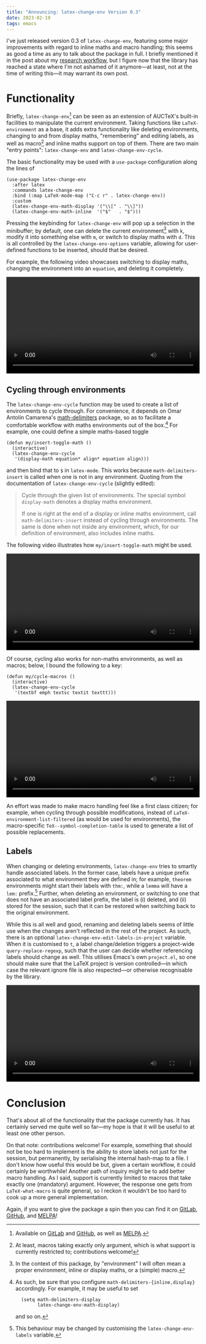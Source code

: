```yaml
---
title: "Announcing: latex-change-env Version 0.3"
date: 2023-02-19
tags: emacs
---
```


I've just released version 0.3 of `latex-change-env`, featuring some
major improvements with regard to inline maths and macro handling; this
seems as good a time as any to talk about the package in full.  I
briefly mentioned it in the post about my [research workflow], but I
figure now that the library has reached a state where I'm not ashamed of
it anymore—at least, not at the time of writing this—it may warrant its
own post.

[research workflow]: ./my-phd-workflow.html#digital-notes

<!--more-->

# Functionality

Briefly, `latex-change-env`[^1] can be seen as an extension of AUCTeX's
built-in facilities to manipulate the current environment.  Taking
functions like `LaTeX-environment` as a base, it adds extra
functionality like deleting environments, changing to and from display
maths, "remembering" and editing labels, as well as macro[^6] and inline
maths support on top of them.  There are two main "entry points":
`latex-change-env` and `latex-change-env-cycle`.

The basic functionality may be used with a `use-package` configuration
along the lines of

``` emacs-lisp
(use-package latex-change-env
  :after latex
  :commands latex-change-env
  :bind (:map LaTeX-mode-map ("C-c r" . latex-change-env))
  :custom
  (latex-change-env-math-display '("\\[" . "\\]"))
  (latex-change-env-math-inline  '("$"   . "$")))
```

Pressing the keybinding for `latex-change-env` will pop up a selection
in the minibuffer; by default, one can delete the current
environment[^2] with `k`, modify it into something else with `m`, or
switch to display maths with `d`.  This is all controlled by the
`latex-change-env-options` variable, allowing for user-defined functions
to be inserted, should that be desired.

For example, the following video showcases switching to display maths,
changing the environment into an `equation`, and deleting it completely.

<p>
  <video width="100%" controls>
    <source src="../images/latex-change-env/basic-functionality.webm"
            type="video/webm">
    Basic functionality of `latex-change-env`: changing and deleting labels.
  </video>
</p>

## Cycling through environments

The `latex-change-env-cycle` function may be used to create a list of
environments to cycle through.  For convenience, it depends on Omar
Antolín Camarena's [math-delimiters] package, so as to facilitate a
comfortable workflow with maths environments out of the box.[^3] For
example, one could define a simple maths-based toggle

``` emacs-lisp
(defun my/insert-toggle-math ()
  (interactive)
  (latex-change-env-cycle
   '(display-math equation* align* equation align)))
```

and then bind that to `$` in `latex-mode`.  This works because
`math-delimiters-insert` is called when one is not in any environment.
Quoting from the documentation of `latex-change-env-cycle` (slightly
edited):

> Cycle through the given list of environments.  The special symbol
> `display-math` denotes a display maths environment.
>
> If one is right at the end of a display or inline maths environment,
> call `math-delimiters-insert` instead of cycling through environments.
> The same is done when not inside any environment, which, for our
> definition of environment, also includes inline maths.

The following video illustrates how `my/insert-toggle-math` might be
used.

<p>
  <video width="100%" controls>
    <source src="../images/latex-change-env/cycling-maths.webm"
            type="video/webm">
    Cycling between inline and display maths, as well as several maths environments.
  </video>
</p>

Of course, cycling also works for non-maths environments, as well as
macros; below, I bound the following to a key:

``` emacs-lisp
(defun my/cycle-macros ()
  (interactive)
  (latex-change-env-cycle
   '(textbf emph textsc textit texttt)))
```

<p>
  <video width="100%" controls>
    <source src="../images/latex-change-env/cycling-macros.webm"
            type="video/webm">
    Cycling macros
  </video>
</p>

An effort was made to make macro handling feel like a first class
citizen; for example, when cycling through possible modifications,
instead of `LaTeX-environment-list-filtered` (as would be used for
environments), the macro-specific `TeX--symbol-completion-table` is used
to generate a list of possible replacements.

[math-delimiters]: https://github.com/oantolin/math-delimiters

## Labels

When changing or deleting environments, `latex-change-env` tries to
smartly handle associated labels.  In the former case, labels have a
unique prefix associated to what environment they are defined in; for
example, `theorem` environments might start their labels with `thm:`,
while a `lemma` will have a `lem:` prefix.[^5] Further, when deleting an
environment, or switching to one that does not have an associated label
prefix, the label is (i) deleted, and (ii) stored for the session, such
that it can be restored when switching back to the original environment.

While this is all well and good, renaming and deleting labels seems of
little use when the changes aren't reflected in the rest of the project.
As such, there is an optional `latex-change-env-edit-labels-in-project`
variable.  When it is customised to `t`, a label change/deletion
triggers a project-wide `query-replace-regexp`, such that the user can
decide whether referencing labels should change as well.  This utilises
Emacs's own `project.el`, so one should make sure that the LaTeX project
is version controlled—in which case the relevant ignore file is also
respected—or otherwise recognisable by the library.

<p>
  <video width="100%" controls>
    <source src="../images/latex-change-env/label-handling.webm"
            type="video/webm">
    Label handling
  </video>
</p>

# Conclusion

That's about all of the functionality that the package currently has.
It has certainly served me quite well so far—my hope is that it will be
useful to at least one other person.

On that note: contributions welcome!  For example, something that should
not be too hard to implement is the ability to store labels not just for
the session, but permanently, by serialising the internal hash-map to a
file.  I don't know how useful this would be but, given a certain
workflow, it could certainly be worthwhile!  Another path of inquiry
might be to add better macro handling.  As I said, support is currently
limited to macros that take exactly one (mandatory) argument.  However,
the response one gets from `LaTeX-what-macro` is quite general, so I
reckon it wouldn't be too hard to cook up a more general implementation.

Again, if you want to give the package a spin then you can find it on
[GitLab][gitlab:latex-change-env], [GitHub][github:latex-change-env],
and [MELPA][melpa:latex-change-env]!

[^1]: Available on [GitLab][gitlab:latex-change-env] and
      [GitHub][github:latex-change-env], as well as
      [MELPA][melpa:latex-change-env].

[^2]: In the context of this package, by "environment" I will often mean
      a proper environment, inline or display maths, or a (simple)
      macro.

[^3]: As such, be sure that you configure `math-delim​it​ers-{inline,display}`
      accordingly.  For example, it may be useful to set

      ``` emacs-lisp
        (setq math-delimiters-display
              latex-change-env-math-display)
      ```

      and so on.

[^5]: This behaviour may be changed by customising the
      `latex-change-env-labels` variable.

[^6]: At least, macros taking exactly only argument, which is what
      support is currently restricted to; contributions welcome!

[gitlab:latex-change-env]: https://gitlab.com/slotThe/change-env
[github:latex-change-env]: https://github.com/slotThe/change-env
[melpa:latex-change-env]: https://www.melpa.org/#/latex-change-env
